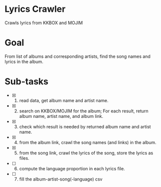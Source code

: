 # Lyrics Crawler
Crawls lyrics from KKBOX and MOJIM

# Goal
From list of albums and corresponding artists, find the song names and lyrics in the album.

# Sub-tasks
- [x] 1. read data, get album name and artist name.
- [x] 2. search on KKBOX/MOJIM for the album; For each result, return album name, artist name, and album link.
- [x] 3. check which result is needed by returned album name and artist name.
- [x] 4. from the album link, crawl the song names (and links) in the album.
- [x] 5. from the song link, crawl the lyrics of the song, store the lyrics as files.
- [ ] 6. compute the language proportion in each lyrics file.
- [ ] 7. fill the album-artist-song(-language) csv
